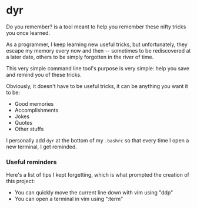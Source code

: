 # dyr

Do you remember? is a tool meant to help you remember these nifty tricks you once learned.

As a programmer, I keep learning new useful tricks, but unfortunately, they escape my memory every now and then -- sometimes to be rediscovered at a later date, others to be simply forgotten in the river of time.

This very simple command line tool's purpose is very simple: help you save and remind you of these tricks.

Obviously, it doesn't have to be useful tricks, it can be anything you want it to be:
- Good memories
- Accomplishments 
- Jokes
- Quotes
- Other stuffs

I personally add `dyr` at the bottom of my `.bashrc` so that every time I open a new terminal, I get reminded.


### Useful reminders

Here's a list of tips I kept forgetting, which is what prompted 
the creation of this project:
- You can quickly move the current line down with vim using "ddp"
- You can open a terminal in vim using ":term"

